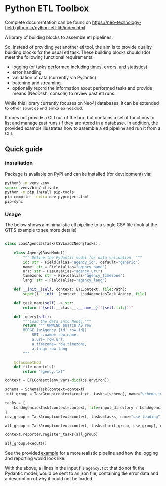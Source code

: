 # Python ETL Toolbox

Complete documentation can be found on https://neo-technology-field.github.io/python-etl-lib/index.html

A library of building blocks to assemble etl pipelines.

So, instead of providing yet another etl tool, the aim is to provide quality building blocks for the usual etl task. These building blocks should (do) meet the following functional requirements:

* logging (of tasks performed including times, errors, and statistics)
* error handling 
* validation of data (currently via Pydantic)
* batching and streaming
* optionally record the information about performed tasks and provide means (NeoDash, console) to review past etl runs.

While this library currently focuses on Neo4j databases, it can be extended to other sources and sinks as needed. 

It does not provide a CLI out of the box, but contains a set of functions to list and manage past runs (if they are stored in a database). In addition, the provided example illustrates how to assemble a etl pipeline and run it from a CLI.

## Quick guide

### Installation

Package is available on PyPi and can be installed (for development) via:

```bash
python3 -m venv venv
source venv/bin/activate
python -m pip install pip-tools
pip-compile --extra dev pyproject.toml
pip-sync
```

### Usage

The below shows a minimalistic etl pipeline to a single CSV file (look at the GTFS example to see more details)

```python

class LoadAgenciesTask(CSVLoad2Neo4jTasks):
    
    class Agency(BaseModel):
        """ Define the Pydantic model for data validation. """
        id: str = Field(alias="agency_id", default="generic")
        name: str = Field(alias="agency_name")
        url: str = Field(alias="agency_url")
        timezone: str = Field(alias="agency_timezone")
        lang: str = Field(alias="agency_lang")

    def __init__(self, context: ETLContext, file:Path):
        super().__init__(context, LoadAgenciesTask.Agency, file)

    def task_name(self) -> str:
        return f"{self.__class__.__name__}('{self.file}')"

    def _query(self):
        """Load the data into Neo4j."""
        return """ UNWIND $batch AS row
        MERGE (a:Agency {id: row.id})
            SET a.name= row.name, 
            a.url= row.url, 
            a.timezone= row.timezone, 
            a.lang= row.lang
        """

    @classmethod
    def file_name(cls):
        return "agency.txt"

context = ETLContext(env_vars=dict(os.environ))

schema = SchemaTask(context=context)
init_group = TaskGroup(context=context, tasks=[schema], name="schema-init")

tasks = [
    LoadAgenciesTask(context=context, file=input_directory / LoadAgenciesTask.file_name()),
]
csv_group = TaskGroup(context=context, tasks=tasks, name="csv-loading")

all_group = TaskGroup(context=context, tasks=[init_group, csv_group], name="main")

context.reporter.register_tasks(all_group)

all_group.execute()

```
See the provided [example](examples/gtfs/README.md) for a more realistic pipeline and how the logging and reporting would look like.

With the above, all lines in the input file `agency.txt` that do not fit the Pydantic model, would be sent to an json file, containing the error data and a description of why it could not be loaded.
